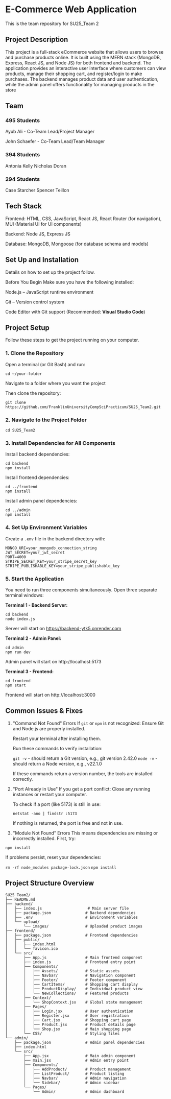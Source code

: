 # E-Commerce Web Application

This is the team repository for SU25_Team 2

## Project Description

This project is a full-stack eCommerce website that allows users to browse and purchase products online. It is built using the MERN stack (MongoDB, Express, React JS, and Node JS) for both frontend and backend. The application provides an interactive user interface where customers can view products, manage their shopping cart, and register/login to make purchases. The backend manages product data and user authentication, while the admin panel offers functionality for managing products in the store

## Team

### 495 Students

Ayub Ali - Co-Team Lead/Project Manager

John Schaefer - Co-Team Lead/Team Manager

### 394 Students

Antonia Kelly
Nicholas Doran

### 294 Students

Case Starcher
Spencer Teillon

## Tech Stack

Frontend: HTML, CSS, JavaScript, React JS, React Router (for navigation), MUI (Material UI for UI components)

Backend: Node JS, Express JS

Database: MongoDB, Mongoose (for database schema and models)

## Set Up and Installation

Details on how to set up the project follow.

Before You Begin
Make sure you have the following installed:

Node.js – JavaScript runtime environment

Git – Version control system

Code Editor with Git support (Recommended: **Visual Studio Code**)

## Project Setup

Follow these steps to get the project running on your computer.

### 1. Clone the Repository

Open a terminal (or Git Bash) and run:

`cd ~/your-folder`

Navigate to a folder where you want the project

Then clone the repository:

`git clone https://github.com/FranklinUniversityCompSciPracticum/SU25_Team2.git`

### 2. Navigate to the Project Folder

`cd SU25_Team2`

### 3. Install Dependencies for All Components

Install backend dependencies:
```
cd backend
npm install
```

Install frontend dependencies:
```
cd ../frontend
npm install
```

Install admin panel dependencies:
```
cd ../admin
npm install
```

### 4. Set Up Environment Variables

Create a `.env` file in the backend directory with:
```
MONGO_URI=your_mongodb_connection_string
JWT_SECRET=your_jwt_secret
PORT=4000
STRIPE_SECRET_KEY=your_stripe_secret_key
STRIPE_PUBLISHABLE_KEY=your_stripe_publishable_key
```

### 5. Start the Application

You need to run three components simultaneously. Open three separate terminal windows:

**Terminal 1 - Backend Server:**
```
cd backend
node index.js
```
Server will start on https://backend-ytk5.onrender.com

**Terminal 2 - Admin Panel:**
```
cd admin
npm run dev
```
Admin panel will start on http://localhost:5173

**Terminal 3 - Frontend:**
```
cd frontend
npm start
```
Frontend will start on http://localhost:3000

## Common Issues & Fixes

1. "Command Not Found" Errors
   If `git` or `npm` is not recognized:
   Ensure Git and Node.js are properly installed.

   Restart your terminal after installing them.

   Run these commands to verify installation:

   `git -v` - should return a Git version, e.g., git version 2.42.0
   `node -v` - should return a Node version, e.g., v22.1.0

   If these commands return a version number, the tools are installed correctly.

2. "Port Already in Use"
   If you get a port conflict:
   Close any running instances or restart your computer.

   To check if a port (like 5173) is still in use:

   `netstat -ano | findstr :5173`

   If nothing is returned, the port is free and not in use.

3. "Module Not Found" Errors
   This means dependencies are missing or incorrectly installed.
   First, try:

  `npm install`

   If problems persist, reset your dependencies:

   `rm -rf node_modules package-lock.json`
   `npm install`

## Project Structure Overview

```
SU25_Team2/
├── README.md
├── backend/
│   ├── index.js                    # Main server file
│   ├── package.json               # Backend dependencies
│   ├── .env                       # Environment variables
│   └── upload/
│       └── images/                # Uploaded product images
├── frontend/
│   ├── package.json               # Frontend dependencies
│   ├── public/
│   │   ├── index.html
│   │   └── favicon.ico
│   └── src/
│       ├── App.js                 # Main frontend component
│       ├── index.js               # Frontend entry point
│       ├── Components/
│       │   ├── Assets/            # Static assets
│       │   ├── Navbar/            # Navigation component
│       │   ├── Footer/            # Footer component
│       │   ├── CartItems/         # Shopping cart display
│       │   ├── ProductDisplay/    # Individual product view
│       │   └── NewCollections/    # Featured products
│       ├── Context/
│       │   └── ShopContext.jsx    # Global state management
│       ├── Pages/
│       │   ├── Login.jsx          # User authentication
│       │   ├── Register.jsx       # User registration
│       │   ├── Cart.jsx           # Shopping cart page
│       │   ├── Product.jsx        # Product details page
│       │   └── Shop.jsx           # Main shopping page
│       └── CSS/                   # Styling files
└── admin/
    ├── package.json               # Admin panel dependencies
    ├── index.html
    └── src/
        ├── App.jsx                # Main admin component
        ├── main.jsx               # Admin entry point
        ├── Components/
        │   ├── AddProduct/        # Product management
        │   ├── ListProduct/       # Product listing
        │   ├── Navbar/            # Admin navigation
        │   └── Sidebar/           # Admin sidebar
        └── Pages/
            └── Admin/             # Admin dashboard
```